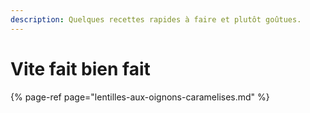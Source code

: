 ```yaml
---
description: Quelques recettes rapides à faire et plutôt goûtues.
---
```


# Vite fait bien fait

{% page-ref page="lentilles-aux-oignons-caramelises.md" %}



